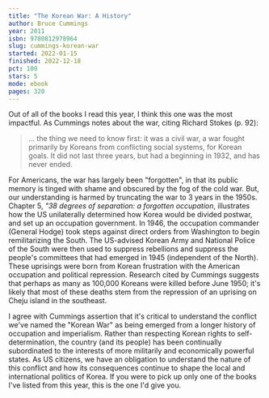 ```yaml
---
title: "The Korean War: A History"
author: Bruce Cummings
year: 2011
isbn: 9780812978964
slug: cummings-korean-war
started: 2022-01-15
finished: 2022-12-18
pct: 100
stars: 5
mode: ebook
pages: 320
---
```


Out of all of the books I read this year, I think this one was the most impactful. As Cummings notes about the war, citing Richard Stokes (p. 92):

> ... the thing we need to know first: it was a civil war, a war fought primarily by Koreans from conflicting social systems, for Korean goals. It did not last three years, but had a beginning in 1932, and has never ended.

For Americans, the war has largely been "forgotten", in that its public memory is tinged with shame and obscured by the fog of the cold war. But, our understanding is harmed by truncating the war to 3 years in the 1950s. Chapter 5, <em>"38 degrees of separation: a forgotten occupation</em>, illustrates how the US unilaterally determined how Korea would be divided postwar, and set up an occupation government. In 1946, the occupation commander (General Hodge) took steps against direct orders from Washington to begin remilitarizing the South. The US-advised Korean Army and National Police of the South were then used to suppress rebellions and suppress the people's committees that had emerged in 1945 (independent of the North). These uprisings were born from Korean frustration with the American occupation and political repression. Research cited by Cummings suggests that perhaps as many as 100,000 Koreans were killed before June 1950; it's likely that most of these deaths stem from the repression of an uprising on Cheju island in the southeast.

I agree with Cummings assertion that it's critical to understand the conflict we've named the "Korean War" as being emerged from a longer history of occupation and imperialism. Rather than respecting Korean rights to self-determination, the country (and its people) has been continually subordinated to the interests of more militarily and economically powerful states. As US citizens, we have an obligation to understand the nature of this conflict and how its consequences continue to shape the local and international politics of Korea. If you were to pick up only one of the books I've listed from this year, this is the one I'd give you.
